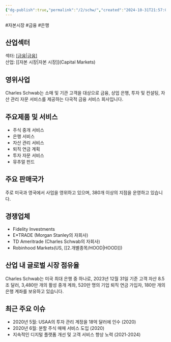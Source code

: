 ```yaml
---
{"dg-publish":true,"permalink":"/2/schw/","created":"2024-10-31T21:57:04.974+09:00","updated":"2025-07-29T21:37:05.159+09:00"}
---
```


#자본시장 #금융 #은행 

## 산업섹터

섹터: [[금융\|금융]](Financials)  
산업: [[자본 시장\|자본 시장]](Capital Markets)

## 영위사업

Charles Schwab는 소매 및 기관 고객을 대상으로 금융, 상업 은행, 투자 및 컨설팅, 자산 관리 자문 서비스를 제공하는 다국적 금융 서비스 회사입니다.

## 주요제품 및 서비스

- 주식 중개 서비스
- 은행 서비스
- 자산 관리 서비스
- 퇴직 연금 계획
- 투자 자문 서비스
- 뮤추얼 펀드

## 주요 판매국가

주로 미국과 영국에서 사업을 영위하고 있으며, 380개 이상의 지점을 운영하고 있습니다.

## 경쟁업체

- Fidelity Investments
- E*TRADE (Morgan Stanley의 자회사)
- TD Ameritrade (Charles Schwab의 자회사)
- Robinhood Markets(US, [[2.개별종목/HOOD\|HOOD]])

## 산업 내 글로벌 시장 점유율

Charles Schwab는 미국 최대 은행 중 하나로, 2023년 12월 31일 기준 고객 자산 8.5조 달러, 3,480만 개의 활성 중개 계좌, 520만 명의 기업 퇴직 연금 가입자, 180만 개의 은행 계좌를 보유하고 있습니다.

## 최근 주요 이슈

- 2020년 5월: USAA의 투자 관리 계정을 18억 달러에 인수 (2020)
- 2020년 6월: 분할 주식 매매 서비스 도입 (2020)
- 지속적인 디지털 플랫폼 개선 및 고객 서비스 향상 노력 (2021-2024)